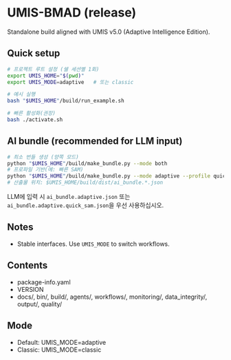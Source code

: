 # UMIS-BMAD (release)

Standalone build aligned with UMIS v5.0 (Adaptive Intelligence Edition).

## Quick setup
```bash
# 프로젝트 루트 설정 (쉘 세션별 1회)
export UMIS_HOME="$(pwd)"
export UMIS_MODE=adaptive   # 또는 classic

# 예시 실행
bash "$UMIS_HOME"/build/run_example.sh

# 빠른 활성화(권장)
bash ./activate.sh
```

## AI bundle (recommended for LLM input)
```bash
# 최소 번들 생성 (양쪽 모드)
python "$UMIS_HOME"/build/make_bundle.py --mode both
# 프로파일 기반(예: 빠른 SAM)
python "$UMIS_HOME"/build/make_bundle.py --mode adaptive --profile quick_sam
# 산출물 위치: $UMIS_HOME/build/dist/ai_bundle.*.json
```
LLM에 입력 시 `ai_bundle.adaptive.json` 또는 `ai_bundle.adaptive.quick_sam.json`을 우선 사용하십시오.

## Notes
- Stable interfaces. Use `UMIS_MODE` to switch workflows.

## Contents
- package-info.yaml
- VERSION
- docs/, bin/, build/, agents/, workflows/, monitoring/, data_integrity/, output/, quality/

## Mode
- Default: UMIS_MODE=adaptive
- Classic: UMIS_MODE=classic
